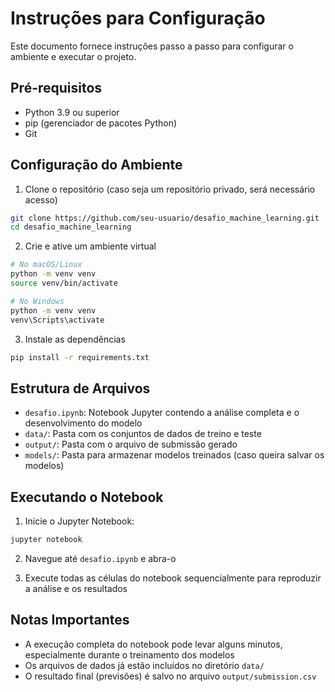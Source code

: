 # Instruções para Configuração

Este documento fornece instruções passo a passo para configurar o ambiente e executar o projeto.

## Pré-requisitos

- Python 3.9 ou superior
- pip (gerenciador de pacotes Python)
- Git

## Configuração do Ambiente

1. Clone o repositório (caso seja um repositório privado, será necessário acesso)

```bash
git clone https://github.com/seu-usuario/desafio_machine_learning.git
cd desafio_machine_learning
```

2. Crie e ative um ambiente virtual

```bash
# No macOS/Linux
python -m venv venv
source venv/bin/activate

# No Windows
python -m venv venv
venv\Scripts\activate
```

3. Instale as dependências

```bash
pip install -r requirements.txt
```

## Estrutura de Arquivos

- `desafio.ipynb`: Notebook Jupyter contendo a análise completa e o desenvolvimento do modelo
- `data/`: Pasta com os conjuntos de dados de treino e teste
- `output/`: Pasta com o arquivo de submissão gerado
- `models/`: Pasta para armazenar modelos treinados (caso queira salvar os modelos)

## Executando o Notebook

1. Inicie o Jupyter Notebook:

```bash
jupyter notebook
```

2. Navegue até `desafio.ipynb` e abra-o

3. Execute todas as células do notebook sequencialmente para reproduzir a análise e os resultados

## Notas Importantes

- A execução completa do notebook pode levar alguns minutos, especialmente durante o treinamento dos modelos
- Os arquivos de dados já estão incluídos no diretório `data/`
- O resultado final (previsões) é salvo no arquivo `output/submission.csv`
